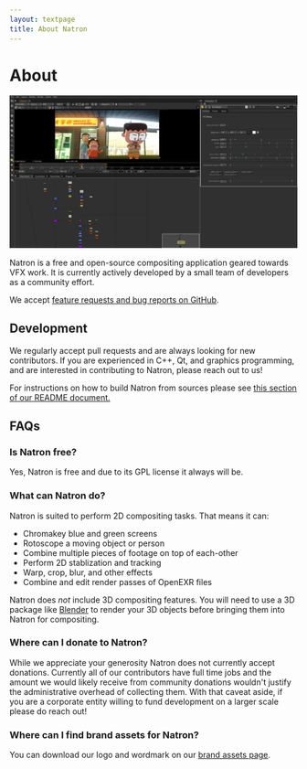 ```yaml
---
layout: textpage
title: About Natron
---
```


# About

![An animated cartoon shot open in Natron](img/about-screenshot.png)

Natron is a free and open-source compositing application geared towards VFX work. It is currently actively developed by a small team of developers as a community effort.

We accept [feature requests and bug reports on GitHub](https://github.com/natronGitHub/natron/issues).

## Development

We regularly accept pull requests and are always looking for new contributors. If you are experienced in C++, Qt, and graphics programming, and are interested in contributing to Natron, please reach out to us!

For instructions on how to build Natron from sources please see [this section of our README document.](https://github.com/NatronGitHub/Natron#building-and-installing-from-source)

## FAQs

### Is Natron free?

Yes, Natron is free and due to its GPL license it always will be.

### What can Natron do?

Natron is suited to perform 2D compositing tasks. That means it can:

* Chromakey blue and green screens
* Rotoscope a moving object or person
* Combine multiple pieces of footage on top of each-other
* Perform 2D stablization and tracking
* Warp, crop, blur, and other effects
* Combine and edit render passes of OpenEXR files

Natron does *not* include 3D compositing features. You will need to use a 3D package like [Blender](https://www.blender.org/) to render your 3D objects before bringing them into Natron for compositing.

### Where can I donate to Natron?

While we appreciate your generosity Natron does not currently accept donations.  Currently all of our contributors have full time jobs and the amount we would likely receive from community donations wouldn't justify the administrative overhead of collecting them.  With that caveat aside, if you are a corporate entity willing to fund development on a larger scale please do reach out!

### Where can I find brand assets for Natron?

You can download our logo and wordmark on our [brand assets page](/brand).
